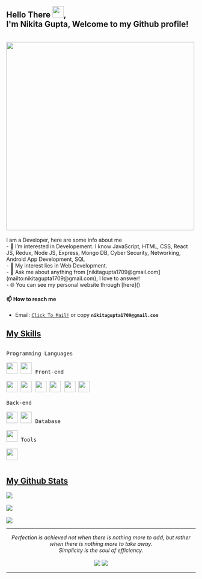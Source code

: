 <div>
<h2> Hello There <img src="https://github.com/abdoachhoubi/abdoachhoubi/blob/main/gifs/Hi.gif" width="30">, <br/> I'm Nikita Gupta, Welcome to my Github profile!</h2>
</div>
<br/>
<img align="center" width="500px" margin-bottom="20px" src="https://media.tenor.com/PP9v7VIs6R4AAAAd/scaler-create-impact.gif" />
<br/>
<br/>
I am a Developer, here are some info about me <br/>
- 👀 I’m interested in Developement. I know JavaScript, HTML, CSS, React JS, Redux, Node JS, Express, Mongo DB, Cyber Security, Networking, Android App Development, SQL<br/>
- 🤔 My interest lies in Web Development. <br/>
- 💬 Ask me about anything from [nikitagupta1709@gmail.com](mailto:nikitagupta1709@gmail.com), I love to answer!<br/>
- 🌐 You can see my personal website through [here]()<br/>

#### 📫 How to reach me
- Email: [`Click To Mail!`](mailto:nikitagupta1709@gmail.com) or copy **`nikitagupta1709@gmail.com`**

<h2 ><u>My Skills</u></h2>
<p style="display: inline-block;">
  <kbd>
    <kbd>Programming Languages</kbd>
    <br>
    <br>
    <img width="30px" src="https://user-images.githubusercontent.com/25181517/117447155-6a868a00-af3d-11eb-9cfe-245df15c9f3f.png" /> 
    <img width="30px" src="https://user-images.githubusercontent.com/25181517/117201156-9a724800-adec-11eb-9a9d-3cd0f67da4bc.png" /> 
  </kbd>
   <kbd>
    <kbd>Front-end</kbd>
    <br>
    <br>
    <img width="30px" src="https://user-images.githubusercontent.com/25181517/192158954-f88b5814-d510-4564-b285-dff7d6400dad.png" /> 
    <img width="30px" src="https://user-images.githubusercontent.com/25181517/183898674-75a4a1b1-f960-4ea9-abcb-637170a00a75.png" /> 
    <img width="30px" src="https://user-images.githubusercontent.com/25181517/183898054-b3d693d4-dafb-4808-a509-bab54cf5de34.png" /> 
    <img width="30px" src="https://user-images.githubusercontent.com/25181517/117447155-6a868a00-af3d-11eb-9cfe-245df15c9f3f.png" />
    <img width="30px" src="https://user-images.githubusercontent.com/25181517/183897015-94a058a6-b86e-4e42-a37f-bf92061753e5.png" />
    <img width="30px" src="https://user-images.githubusercontent.com/25181517/187896150-cc1dcb12-d490-445c-8e4d-1275cd2388d6.png" />
  </kbd><br/><br/>
  <kbd>
    <kbd>Back-end</kbd>
    <br>
    <br>
    <img width="30px" src="https://user-images.githubusercontent.com/25181517/183568594-85e280a7-0d7e-4d1a-9028-c8c2209e073c.png" />
    <img width="30px" src="https://user-images.githubusercontent.com/25181517/183859966-a3462d8d-1bc7-4880-b353-e2cbed900ed6.png" />
  </kbd>
  <kbd>
    <kbd>Database</kbd>
    <br>
    <br>
    <img width="30px" src="https://user-images.githubusercontent.com/25181517/182884177-d48a8579-2cd0-447a-b9a6-ffc7cb02560e.png" />
  </kbd>
  <kbd>
    <kbd>Tools</kbd>
    <br>
    <br>
    <img width="30px" src="https://user-images.githubusercontent.com/25181517/192108891-d86b6220-e232-423a-bf5f-90903e6887c3.png" />
  </kbd>
</p>

<h2 ><u>My Github Stats</u></h2>
<p >
<img  src="https://github-readme-stats.vercel.app/api/top-langs/?username=nikitagupta1709&layout=compact&theme=radical&langs_count=10&exclude_repo=kasweb">
<br>
<br>
<img src="https://github-readme-stats.vercel.app/api?username=nikitagupta1709&count_private=true&show_icons=trueline_height=21&theme=radical">	
<br>
<br>
<img src="https://github-readme-streak-stats.herokuapp.com/?user=nikitagupta1709&theme=radical">
</p>
<hr>
<p align="center">
   <i>Perfection is achieved not when there is nothing more to add, but rather when there is nothing more to take away.</i>
   <br>
   <i>Simplicity is the soul of efficiency.</i>
   <br>
<br>	
<a target="_blank" href="[https://www.linkedin.com/in/tarun-tailor-7bb4b5157/](https://www.linkedin.com/in/nikita-g-6594391b3/)"><img src="https://img.shields.io/badge/-LinkedIn-0077B5?style=for-the-badge&logo=Linkedin&logoColor=white"></img></a>
<a target="_blank" href="mailto:nikitagupta1709@gmail.com"><img src="https://img.shields.io/badge/-Gmail-D14836?style=for-the-badge&logo=Gmail&logoColor=white"></img></a>
<br>
</p>

-----
